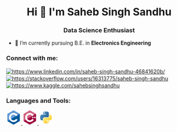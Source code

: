 <h1 align="center">Hi 👋 I'm Saheb Singh Sandhu</h1>
<h3 align="center">Data Science Enthusiast</h3>

- 🌱 I’m currently pursuing B.E. in **Electronics Engineering**

<h3 align="left">Connect with me:</h3>
<p align="left">
<a href="https://www.linkedin.com/in/saheb-singh-sandhu-46841620b/" target="blank"><img align="center" src="https://raw.githubusercontent.com/rahuldkjain/github-profile-readme-generator/master/src/images/icons/Social/linked-in-alt.svg" alt="https://www.linkedin.com/in/saheb-singh-sandhu-46841620b/" height="30" width="40" /></a>
<a href="https://stackoverflow.com/users/https://stackoverflow.com/users/16313775/saheb-singh-sandhu" target="blank"><img align="center" src="https://raw.githubusercontent.com/rahuldkjain/github-profile-readme-generator/master/src/images/icons/Social/stack-overflow.svg" alt="https://stackoverflow.com/users/16313775/saheb-singh-sandhu" height="30" width="40" /></a>
<a href="https://kaggle.com/https://www.kaggle.com/sahebsinghsandhu" target="blank"><img align="center" src="https://raw.githubusercontent.com/rahuldkjain/github-profile-readme-generator/master/src/images/icons/Social/kaggle.svg" alt="https://www.kaggle.com/sahebsinghsandhu" height="30" width="40" /></a>
</p>

<h3 align="left">Languages and Tools:</h3>
<p align="left"> <a href="https://www.cprogramming.com/" target="_blank"> <img src="https://raw.githubusercontent.com/devicons/devicon/master/icons/c/c-original.svg" alt="c" width="40" height="40"/> </a> <a href="https://www.w3schools.com/cpp/" target="_blank"> <img src="https://raw.githubusercontent.com/devicons/devicon/master/icons/cplusplus/cplusplus-original.svg" alt="cplusplus" width="40" height="40"/> </a> <a href="https://www.python.org" target="_blank"> <img src="https://raw.githubusercontent.com/devicons/devicon/master/icons/python/python-original.svg" alt="python" width="40" height="40"/> </a> </p>
